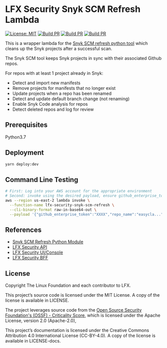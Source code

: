 # LFX Security Snyk SCM Refresh Lambda

[![License: MIT](https://img.shields.io/badge/License-MIT-yellow.svg)](https://opensource.org/licenses/MIT)
[![Build PR](https://github.com/LFX-Engineering/lfx-security-snyk-scm-refresh/workflows/Build%20and%20Test%20Pull%20Request/badge.svg)](https://github.com/LFX-Engineering/lfx-security-snyk-scm-refresh/actions)
[![Build PR](https://github.com/LFX-Engineering/lfx-security-snyk-scm-refresh/workflows/Snyk%20Scan/badge.svg)](https://github.com/LFX-Engineering/lfx-security-snyk-scm-refresh/actions)
[![Build PR](https://github.com/LFX-Engineering/lfx-security-snyk-scm-refresh/workflows/Yarn%20Dependency%20Audit/badge.svg)](https://github.com/LFX-Engineering/lfx-security-snyk-scm-refresh/actions)

This is a wrapper lambda for the [Snyk SCM refresh python tool](https://github.com/snyk-tech-services/snyk-scm-refresh) which cleans up the Snyk projects after a successful scan.

The Snyk SCM tool keeps Snyk projects in sync with their associated Github repos.

For repos with at least 1 project already in Snyk:

- Detect and import new manifests
- Remove projects for manifests that no longer exist
- Update projects when a repo has been renamed
- Detect and update default branch change (not renaming)
- Enable Snyk Code analysis for repos
- Detect deleted repos and log for review

## Prerequisites
Python3.7 

## Deployment

```bash
yarn deploy:dev
```

## Command Line Testing

```bash
# First: Log into your AWS account for the appropriate environment
# Second: invoke using the desired payload, ensure github_enterprise_token, one can add extra params like repo_name, org_id for 
aws --region us-east-2 lambda invoke \
  --function-name lfx-security-snyk-scm-refresh \
  --cli-binary-format raw-in-base64-out \
  --payload '{"github_enterprise_token":"XXXX","repo_name":"easycla...","org_id":"org"}' \
```


## References

- [Snyk SCM Refresh Python Module](https://github.com/snyk-tech-services/snyk-scm-refresh)
- [LFX Security API](https://github.com/LF-Engineering/lfx-security)
- [LFX Security UI/Console](https://github.com/LFX-Engineering/lfx-security-ui)
- [LFX Security BFF](https://github.com/LFX-Engineering/lfx-security-bff)

## License

Copyright The Linux Foundation and each contributor to LFX.

This project’s source code is licensed under the MIT License. A copy of the license is available in LICENSE.

The project leverages source code from the [Open Source Security Foundation's (OSSF) - Criticality
Score](https://github.com/ossf/criticality_score), which is licensed under the Apache License, version 2.0
\(Apache-2.0\),

This project’s documentation is licensed under the Creative Commons Attribution 4.0 International License \(CC-BY-4.0\).
A copy of the license is available in LICENSE-docs.
